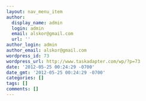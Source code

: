 ```yaml
---
layout: nav_menu_item
author:
  display_name: admin
  login: admin
  email: alskor@gmail.com
  url: ''
author_login: admin
author_email: alskor@gmail.com
wordpress_id: 73
wordpress_url: http://www.taskadapter.com/wp/?p=73
date: '2012-05-25 00:24:29 -0700'
date_gmt: '2012-05-25 00:24:29 -0700'
categories: []
tags: []
comments: []
---
```


